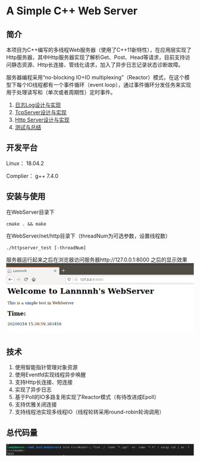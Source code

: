 # A Simple C++ Web Server

## 简介

本项目为C++编写的多线程Web服务器（使用了C++11新特性），在应用层实现了Http服务器，其中Http服务器实现了解析Get、Post、Head等请求，目前支持访问静态资源、Http长连接、管线化请求，加入了异步日志记录状态诊断故障。

服务器编程采用“no-blocking IO+IO multiplexing”（Reactor）模式，在这个模型下每个IO线程都有一个事件循环（event loop），通过事件循环分发任务来实现用于处理读写和（单次或者周期性）定时事件。

1.  [日志Log设计与实现](https://github.com/Lannnnh/WebServer/blob/master/日志Log设计与实现.md)
2.  [TcpServer设计与实现](https://github.com/Lannnnh/WebServer/blob/master/TcpServer设计与实现.md)
3.  [Http Server设计与实现](https://github.com/Lannnnh/WebServer/blob/master/Http%20Server设计与实现.md)
4.  [测试与总结](https://github.com/Lannnnh/WebServer/blob/master/测试与总结.md)

## 开发平台

Linux： 18.04.2

Complier： g++ 7.4.0

## 安装与使用

在WebServer目录下

	cmake . && make

在WebServer/net/http目录下（threadNum为可选参数，设置线程数）

```
./httpserver_test [-threadNum]
```

服务器运行起来之后在浏览器访问服务器http://127.0.0.1:8000 之后的显示效果
![html](https://github.com/Lannnnh/WebServer/blob/master/photo/html.png)

## 技术

1.  使用智能指针管理对象资源
2.  使用Eventfd实现线程异步唤醒
3.  支持Http长连接、短连接
4.  实现了异步日志
5.  基于Poll的IO多路复用实现了Reactor模式（有待改进成Epoll）
6.  支持优雅关闭连接
7.  支持线程池实现多线程IO（线程轮转采用round-robin轮询调用）

## 总代码量

![codenums](https://github.com/Lannnnh/WebServer/blob/master/photo/codenums.png)